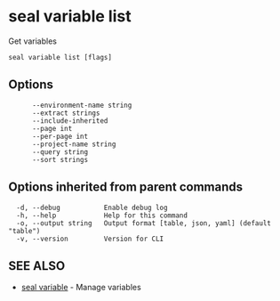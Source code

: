 # seal variable list

Get variables

```
seal variable list [flags]
```

## Options

```
      --environment-name string   
      --extract strings           
      --include-inherited         
      --page int                  
      --per-page int              
      --project-name string       
      --query string              
      --sort strings              
```

## Options inherited from parent commands

```
  -d, --debug           Enable debug log
  -h, --help            Help for this command
  -o, --output string   Output format [table, json, yaml] (default "table")
  -v, --version         Version for CLI
```

## SEE ALSO

* [seal variable](seal_variable)	 - Manage variables

